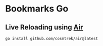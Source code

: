 # Bookmarks Go

## Live Reloading using [Air](https://github.com/cosmtrek/air)

```shell
go install github.com/cosmtrek/air@latest
```
